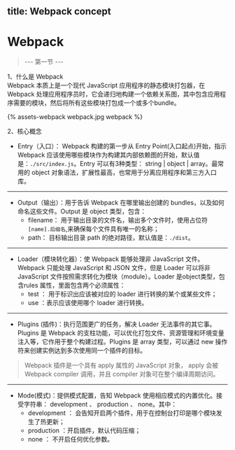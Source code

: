 title: Webpack concept
---
# Webpack 
>--- 第一节 ---  

1、什么是 Webpack  
  Webpack 本质上是一个现代 JavaScript 应用程序的静态模块打包器，在 Webpack 处理应用程序员时，它会递归地构建一个依赖关系图，其中包含应用程序需要的模块，然后将所有这些模块打包成一个或多个bundle。  

  <!-- ![webpack](./imgs/webpack.jpg) -->
  \{%
    assets-webpack webpack.jpg webpack
  %}

2、核心概念  
- Entry（入口）：  Webpack 构建的第一步从 Entry Point(入口起点)开始，指示 Webpack 应该使用哪些模块作为构建其内部依赖图的开始，默认值是：`./src/index.js`。Entry 可以有3种类型： string | object | array。最常用的 object 对象语法，扩展性最高，也常用于分离应用程序和第三方入口库。  
***
- Output（输出）：用于告诉 Webpack 在哪里输出创建的 bundles，以及如何命名这些文件。Output 是 object 类型，包含：
    - filename： 用于输出目录的文件名，输出多个文件时，使用占位符`[name].后缀名`,来确保每个文件具有唯一的名称；
    - path： 目标输出目录 path 的绝对路径，默认值是：`./dist`。
***
- Loader（模块转化器）：使 Webpack 能够处理非 JavaScript 文件。 Webpack 只能处理 JavaScript 和 JSON 文件，但是 Loader 可以将非 JavaScript 文件按照需求转化为模块（module）。Loader 是object类型，包含rules 属性，里面包含两个必须属性：  
  - test ： 用于标识出应该被对应的 loader 进行转换的某个或某些文件；
  - use ：表示应该使用哪个 loader 进行转换。
***
- Plugins (插件)：执行范围更广的任务，解决 Loader 无法事件的其它事。Plugins 是 Webpack 的支柱功能，可以优化打包文件、资源管理和环境变量注入等，它作用于整个构建过程。Plugins 是 array 类型，可以通过 new 操作符来创建实例达到多次使用同一个插件的目标。
>  Webpack 插件是一个具有 apply 属性的  JavaScript 对象， apply 会被  Webpack  compiler 调用，并且 compiler 对象可在整个编译周期访问。
***
- Mode(模式)：提供模式配置，告知  Webpack  使用相应模式的内置优化。接受字符串： development 、 production 、 none。其中：
  - development ： 会告知开启两个插件，用于在控制台打印是哪个模块发生了热更新；
  - production ：开启插件，默认代码压缩；
  - none ： 不开启任何优化参数。

